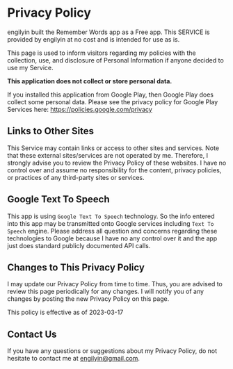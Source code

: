 # Privacy Policy

engilyin built the Remember Words app as a Free app. This SERVICE is provided by engilyin at no cost and is intended for use as is.

This page is used to inform visitors regarding my policies with the collection, use, and disclosure of Personal Information if anyone decided to use my Service.

**This application does not collect or store personal data.**

If you installed this application from Google Play, then Google Play does collect some personal data. Please see the privacy policy for Google Play Services here: https://policies.google.com/privacy

## Links to Other Sites

This Service may contain links or access to other sites and services. Note that these external sites/services are not operated by me. Therefore, I strongly advise you to review the Privacy Policy of these websites. I have no control over and assume no responsibility for the content, privacy policies, or practices of any third-party sites or services.

## Google Text To Speech

This app is using `Google Text To Speech` technology. So the info entered into this app may be transmitted onto Google services including `Text To Speech` engine. Please address all question and concerns regarding these technologies to Google because I have no any control over it and the app just does standard publicly documented API calls. 

## Changes to This Privacy Policy

I may update our Privacy Policy from time to time. Thus, you are advised to review this page periodically for any changes. I will notify you of any changes by posting the new Privacy Policy on this page.

This policy is effective as of 2023-03-17

## Contact Us

If you have any questions or suggestions about my Privacy Policy, do not hesitate to contact me at engilyin@gmail.com.
